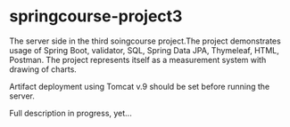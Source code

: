 # springcourse-project3
The server side in the third soingcourse project.The project demonstrates usage of Spring Boot, validator, SQL, Spring Data JPA, Thymeleaf, HTML, Postman. 
The project represents itself as a measurement system with drawing of charts.

Artifact deployment using Tomcat v.9 should be set before running the server.

Full description in progress, yet...
